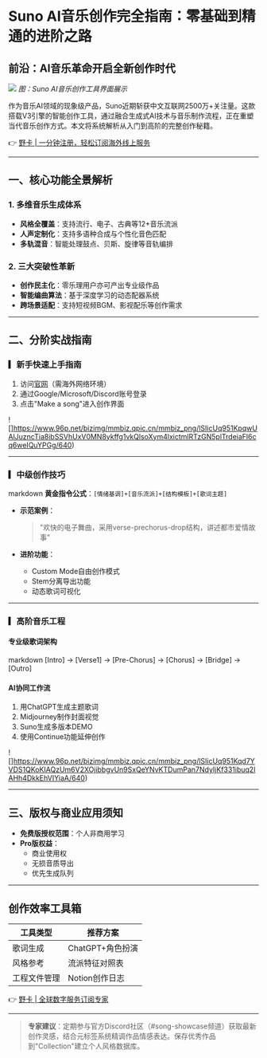 # Suno AI音乐创作完全指南：零基础到精通的进阶之路

## 前沿：AI音乐革命开启全新创作时代
![](https://www.96p.net/bizimg/mmbiz.qpic.cn/mmbiz_png/lSIicUq951KpqwUAlJuzncTia8ibSSVhUxVre63TDIjGAxJAt0QqC5bibvVMgAlk3fqPleOZBUAwBt8h6KPff9NIBA/640)
*图：Suno AI音乐创作工具界面展示*

作为音乐AI领域的现象级产品，Suno近期斩获中文互联网2500万+关注量。这款搭载V3引擎的智能创作工具，通过融合生成式AI技术与音乐制作流程，正在重塑当代音乐创作方式。本文将系统解析从入门到高阶的完整创作秘籍。

👉 [野卡 | 一分钟注册，轻松订阅海外线上服务](https://bbtdd.com/yeka)

---

## 一、核心功能全景解析
### 1. 多维音乐生成体系
- **风格全覆盖**：支持流行、电子、古典等12+音乐流派
- **人声定制化**：支持多语种合成与个性化音色匹配
- **多轨混音**：智能处理鼓点、贝斯、旋律等音轨编排

### 2. 三大突破性革新
- **创作民主化**：零乐理用户亦可产出专业级作品
- **智能编曲算法**：基于深度学习的动态配器系统
- **跨场景适配**：支持短视频BGM、影视配乐等创作需求

---

## 二、分阶实战指南

### ▎新手快速上手指南
1. 访问[官网](https://www.suno.ai)（需海外网络环境）
2. 通过Google/Microsoft/Discord账号登录
3. 点击"Make a song"进入创作界面

![]https://www.96p.net/bizimg/mmbiz.qpic.cn/mmbiz_png/lSIicUq951KpqwUAlJuzncTia8ibSSVhUxV0MN8ykffg1vkQlsoXym4lxictmlRTzGN5plTrdeiaFl6cq6weIQuYPGg/640)

---

### ▎中级创作技巧
markdown
**黄金指令公式**：`[情绪基调]+[音乐流派]+[结构模板]+[歌词主题]`

- **示范案例**：
  > "欢快的电子舞曲，采用verse-prechorus-drop结构，讲述都市爱情故事"
  
- **进阶功能**：
  - Custom Mode自由创作模式
  - Stem分离导出功能
  - 动态歌词可视化

---

### ▎高阶音乐工程
#### 专业级歌词架构
markdown
[Intro] → [Verse1] → [Pre-Chorus] → [Chorus] → [Bridge] → [Outro]


#### AI协同工作流
1. 用ChatGPT生成主题歌词
2. Midjourney制作封面视觉
3. Suno生成多版本DEMO
4. 使用Continue功能延伸创作

![]https://www.96p.net/bizimg/mmbiz.qpic.cn/mmbiz_png/lSIicUq951Kqd7YVDS1QKoKIAQzUm6V2XOjibbgvUn9SxQeYNvKTDumPan7NdyIjKf331ibuq2lAHh4DkkEhVIYiaA/640)

---

## 三、版权与商业应用须知
- **免费版授权范围**：个人非商用学习
- **Pro版权益**：
  - 商业使用权
  - 无损音质导出
  - 优先生成队列

---

## 创作效率工具箱
| 工具类型       | 推荐方案               |
|----------------|------------------------|
| 歌词生成       | ChatGPT+角色扮演       |
| 风格参考       | 流派特征对照表         |
| 工程文件管理   | Notion创作日志         |

👉 [野卡 | 全球数字服务订阅专家](https://bbtdd.com/yeka)

---

> **专家建议**：定期参与官方Discord社区（#song-showcase频道）获取最新创作灵感，结合元标签系统精调作品情感表达。保存优秀作品到"Collection"建立个人风格数据库。